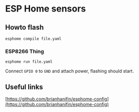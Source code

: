 # ESP Home sensors

## Howto flash

`esphome compile file.yaml`

### ESP8266 Thing

`esphome run file.yaml`

Connect `GPIO 0` to `GND` and attach power, flashing should start.

## Useful links

[https://github.com/brianhanifin/esphome-config](https://github.com/brianhanifin/esphome-config)